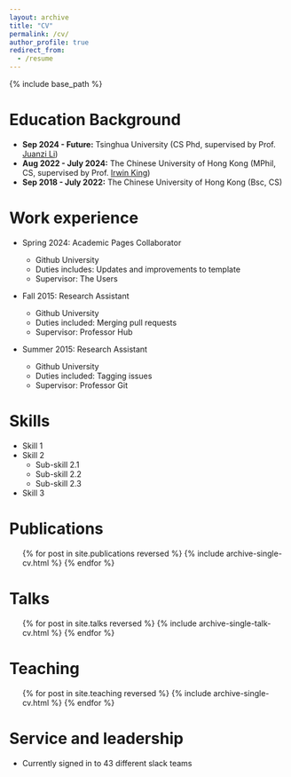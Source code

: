 ```yaml
---
layout: archive
title: "CV"
permalink: /cv/
author_profile: true
redirect_from:
  - /resume
---
```


{% include base_path %}

Education Background
======
- **Sep 2024 - Future:** Tsinghua University (CS Phd, supervised by Prof. [Juanzi Li](https://keg.cs.tsinghua.edu.cn/persons/ljz/))
- **Aug 2022 - July 2024:** The Chinese University of Hong Kong (MPhil, CS, supervised by Prof. [Irwin King](https://scholar.google.com/citations?user=MXvC7tkAAAAJ&hl=en))
- **Sep 2018 - July 2022:** The Chinese University of Hong Kong (Bsc, CS)

Work experience
======
* Spring 2024: Academic Pages Collaborator
  * Github University
  * Duties includes: Updates and improvements to template
  * Supervisor: The Users

* Fall 2015: Research Assistant
  * Github University
  * Duties included: Merging pull requests
  * Supervisor: Professor Hub

* Summer 2015: Research Assistant
  * Github University
  * Duties included: Tagging issues
  * Supervisor: Professor Git
  
Skills
======
* Skill 1
* Skill 2
  * Sub-skill 2.1
  * Sub-skill 2.2
  * Sub-skill 2.3
* Skill 3

Publications
======
  <ul>{% for post in site.publications reversed %}
    {% include archive-single-cv.html %}
  {% endfor %}</ul>
  
Talks
======
  <ul>{% for post in site.talks reversed %}
    {% include archive-single-talk-cv.html  %}
  {% endfor %}</ul>
  
Teaching
======
  <ul>{% for post in site.teaching reversed %}
    {% include archive-single-cv.html %}
  {% endfor %}</ul>
  
Service and leadership
======
* Currently signed in to 43 different slack teams
